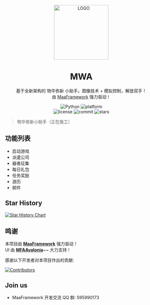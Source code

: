 <!-- markdownlint-disable MD033 MD041 -->
<div align="center">

<img alt="LOGO" src="https://raw.githubusercontent.com/YlovexLN/MWA/refs/heads/main/logo.ico" width="180" height="180" />

# MWA

基于全新架构的 物华弥新 小助手。图像技术 + 模拟控制，解放双手！  
由 [MaaFramework](https://github.com/MaaXYZ/MaaFramework) 强力驱动！

</div>

<p align="center">
  <img alt="Python" src="https://img.shields.io/badge/Python-3776AB?logo=python&logoColor=white">
  <img alt="platform" src="https://img.shields.io/badge/platform-Windows%20%7C%20Linux%20%7C%20macOS-blueviolet">
  <br>
  <img alt="license" src="https://img.shields.io/github/license/YlovexLN/MWA">
  <img alt="commit" src="https://img.shields.io/github/commit-activity/m/YlovexLN/MWA">
  <img alt="stars" src="https://img.shields.io/github/stars/YlovexLN/MWA?style=social">
</p>

<div align="center">

<!--

[English](./README_en.md) | [简体中文](./README.md)

-->

</div>

> 物华弥新小助手（正在施工）

## 功能列表

- 启动游戏
- 派遣公司
- 器者征集
- 每日礼包
- 任务奖励
- 游历
- 邮件

<!-- 这里是你的注释内容 

## 使用说明

- [新手上路](./docs/zh_cn/manual/新手上路.md)(**使用前必看**)
- [功能介绍](./docs/zh_cn/manual/功能介绍.md)
- [MaaPiCli使用说明](./docs/zh_cn/manual/MaaPiCli.md)
- [连接设置](./docs/zh_cn/manual/连接设置.md)
- [常见问题](./docs/zh_cn/manual/常见问题.md)
- [Mirror酱使用说明](./docs/zh_cn/manual/Mirror酱.md)

## 开发相关

- [开发前须知](./docs/zh_cn/develop/开发前须知.md)
- [项目结构](./docs/zh_cn/develop/项目结构.md)
- [interface.json编写](./docs/zh_cn/develop/interface.json编写.md)
- [Pipeline编写](./docs/zh_cn/develop/Pipeline编写.md)
- [Custom编写](./docs/zh_cn/develop/Custom编写.md)
- [项目重构](./docs/zh_cn/develop/项目重构.md)
- [外服适配](./docs/zh_cn/develop/外服适配.md)
- [文档编写](./docs/zh_cn/develop/文档编写.md)

更多文档请前往 [MaaFramework](https://github.com/MaaXYZ/MaaFramework) 主仓库查看
-->

## Star History

<a href="https://www.star-history.com/YlovexLN/MWA&Date">
 <picture>
   <source media="(prefers-color-scheme: dark)" srcset="https://api.star-history.com/svg?repos=YlovexLN/MWA&type=Date&theme=dark" />
   <source media="(prefers-color-scheme: light)" srcset="https://api.star-history.com/svg?repos=YlovexLN/MWA&type=Date" />
   <img alt="Star History Chart" src="https://api.star-history.com/svg?repos=YlovexLN/MWA&type=Date" />
 </picture>
</a>

## 鸣谢

本项目由 **[MaaFramework](https://github.com/MaaXYZ/MaaFramework)** 强力驱动！  
UI 由 **[MFAAvalonia](https://github.com/SweetSmellFox/MFAAvalonia)**~~ 大力支持！

感谢以下开发者对本项目作出的贡献:

[![Contributors](https://contrib.rocks/image?repo=YlovexLN/MWA&max=1000)](https://github.com/YlovexLN/MWA/graphs/contributors)

## Join us

- MaaFramework 开发交流 QQ 群: 595990173